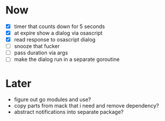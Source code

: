 # Now
- [x] timer that counts down for 5 seconds
- [x] at expire show a dialog via osascript
- [x] read response to osascript dialog
- [ ] snooze that fucker
- [ ] pass duration via args
- [ ] make the dialog run in a separate goroutine

# Later
- figure out go modules and use?
- copy parts from mack that i need and remove dependency?
- abstract notifications into separate package?
